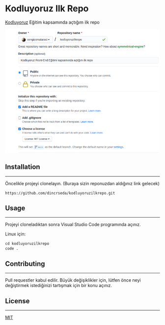# Kodluyoruz Ilk Repo

[Kodluyoruz]() Eğitim kapsamında açtığım ilk repo 

![Resim1](https://raw.githubusercontent.com/Kodluyoruz/taskforce/main/git/odev1/figures/github.png)

## Installation
---
Öncelikle projeyi clonelayın. (Buraya sizin reponuzdan aldığınız link gelecek)
```
https://github.com/dincrseda/kodluyoruzilkrepo.git
```

## Usage
---
Projeyi cloneladıktan sonra Visual Studio Code programında açınız.



Linux için:
``` 
cd kodluyoruzilkrepo
code .
```
## Contributing
---
Pull requestler kabul edilir. Büyük değişiklikler için, lütfen önce neyi değiştirmek istediğinizi tartışmak için bir konu açınız.
## License
---
[MIT]()
